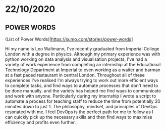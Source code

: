 # 22/10/2020

## POWER WORDS

(List of Power Words)[https://sumo.com/stories/power-words]

Hi my name is Leo Waltmann, I've recently graduated from Imperial College London with a degree in physics.
Although my primary experience was with python working on data analysis and visualisation projects,
I've had a variety of work experience from completing an internship at the Educational Technology Department at Imperial to even working as a waiter and barman at a fast paced restaurant in central London.
Throughout all of these experiences I've realised I'm always trying to work out more efficient ways to complete tasks, and find ways to automate processes that don't need to be done manually.
and the variety has helped me find ways to communicate and work with anyone.
Particularly during my internship I wrote a script to automate a process for teaching staff to reduce the time from potentially 30 minutes down to just 1.
The philosophy, mindset, and principles of DevOps resonated with me.
I feel DevOps is the perfect path for me to follow as I can quickly pick up the necessary skills and then find ways to maximise efficiency and profits even further.



